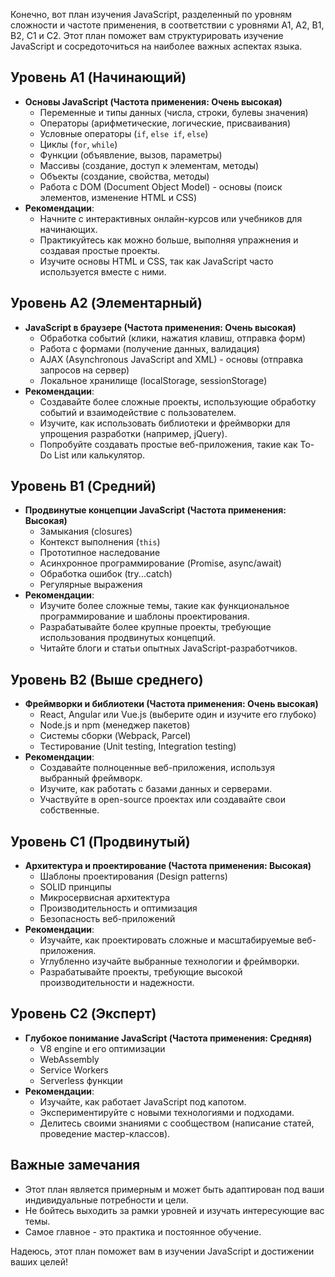 Конечно, вот план изучения JavaScript, разделенный по уровням сложности и частоте применения, в соответствии с уровнями A1, A2, B1, B2, C1 и C2. Этот план поможет вам структурировать изучение JavaScript и сосредоточиться на наиболее важных аспектах языка.

## Уровень A1 (Начинающий)

-   **Основы JavaScript (Частота применения: Очень высокая)**
    -   Переменные и типы данных (числа, строки, булевы значения)
    -   Операторы (арифметические, логические, присваивания)
    -   Условные операторы (`if`, `else if`, `else`)
    -   Циклы (`for`, `while`)
    -   Функции (объявление, вызов, параметры)
    -   Массивы (создание, доступ к элементам, методы)
    -   Объекты (создание, свойства, методы)
    -   Работа с DOM (Document Object Model) - основы (поиск элементов, изменение HTML и CSS)
-   **Рекомендации**:
    -   Начните с интерактивных онлайн-курсов или учебников для начинающих.
    -   Практикуйтесь как можно больше, выполняя упражнения и создавая простые проекты.
    -   Изучите основы HTML и CSS, так как JavaScript часто используется вместе с ними.

## Уровень A2 (Элементарный)

-   **JavaScript в браузере (Частота применения: Очень высокая)**
    -   Обработка событий (клики, нажатия клавиш, отправка форм)
    -   Работа с формами (получение данных, валидация)
    -   AJAX (Asynchronous JavaScript and XML) - основы (отправка запросов на сервер)
    -   Локальное хранилище (localStorage, sessionStorage)
-   **Рекомендации**:
    -   Создавайте более сложные проекты, использующие обработку событий и взаимодействие с пользователем.
    -   Изучите, как использовать библиотеки и фреймворки для упрощения разработки (например, jQuery).
    -   Попробуйте создавать простые веб-приложения, такие как To-Do List или калькулятор.

## Уровень B1 (Средний)

-   **Продвинутые концепции JavaScript (Частота применения: Высокая)**
    -   Замыкания (closures)
    -   Контекст выполнения (`this`)
    -   Прототипное наследование
    -   Асинхронное программирование (Promise, async/await)
    -   Обработка ошибок (try...catch)
    -   Регулярные выражения
-   **Рекомендации**:
    -   Изучите более сложные темы, такие как функциональное программирование и шаблоны проектирования.
    -   Разрабатывайте более крупные проекты, требующие использования продвинутых концепций.
    -   Читайте блоги и статьи опытных JavaScript-разработчиков.

## Уровень B2 (Выше среднего)

-   **Фреймворки и библиотеки (Частота применения: Очень высокая)**
    -   React, Angular или Vue.js (выберите один и изучите его глубоко)
    -   Node.js и npm (менеджер пакетов)
    -   Системы сборки (Webpack, Parcel)
    -   Тестирование (Unit testing, Integration testing)
-   **Рекомендации**:
    -   Создавайте полноценные веб-приложения, используя выбранный фреймворк.
    -   Изучите, как работать с базами данных и серверами.
    -   Участвуйте в open-source проектах или создавайте свои собственные.

## Уровень C1 (Продвинутый)

-   **Архитектура и проектирование (Частота применения: Высокая)**
    -   Шаблоны проектирования (Design patterns)
    -   SOLID принципы
    -   Микросервисная архитектура
    -   Производительность и оптимизация
    -   Безопасность веб-приложений
-   **Рекомендации**:
    -   Изучайте, как проектировать сложные и масштабируемые веб-приложения.
    -   Углубленно изучайте выбранные технологии и фреймворки.
    -   Разрабатывайте проекты, требующие высокой производительности и надежности.

## Уровень C2 (Эксперт)

-   **Глубокое понимание JavaScript (Частота применения: Средняя)**
    -   V8 engine и его оптимизации
    -   WebAssembly
    -   Service Workers
    -   Serverless функции
-   **Рекомендации**:
    -   Изучайте, как работает JavaScript под капотом.
    -   Экспериментируйте с новыми технологиями и подходами.
    -   Делитесь своими знаниями с сообществом (написание статей, проведение мастер-классов).

## Важные замечания

-   Этот план является примерным и может быть адаптирован под ваши индивидуальные потребности и цели.
-   Не бойтесь выходить за рамки уровней и изучать интересующие вас темы.
-   Самое главное - это практика и постоянное обучение.

Надеюсь, этот план поможет вам в изучении JavaScript и достижении ваших целей!
